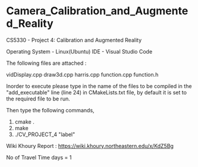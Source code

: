 # Camera_Calibration_and_Augmented_Reality

CS5330 - Project 4: Calibration and Augmented Reality


Operating System - Linux(Ubuntu)
IDE - Visual Studio Code

The following files are attached :

vidDisplay.cpp
draw3d.cpp
harris.cpp
function.cpp
function.h

Inorder to execute please type in the name of the files to be compiled in the "add_executable" line (line 24) in CMakeLists.txt file, by default it is set to the required file to be run.

Then type the following commands,

1. cmake .
2. make
3. ./CV_PROJECT_4 "label"
  
Wiki Khoury Report : https://wiki.khoury.northeastern.edu/x/KdZ5Bg

No of Travel Time days = 1
